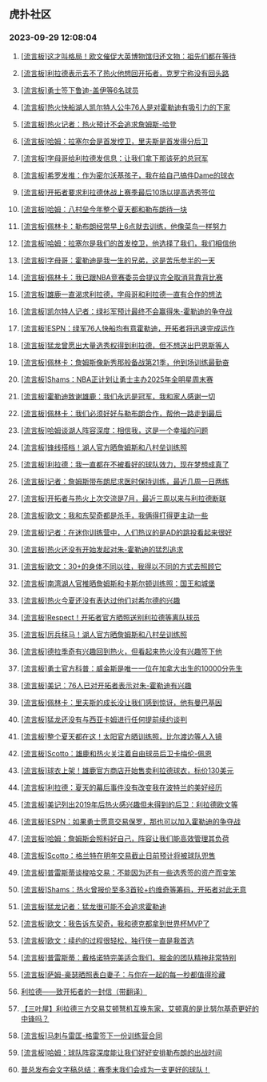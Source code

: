 ## 虎扑社区 
### 2023-09-29 12:08:04

1. [[流言板]这才叫格局！欧文催促大英博物馆归还文物：祖先们都在等待](https://bbs.hupu.com/62268803.html)

2. [[流言板]利拉德表示去不了热火他想回开拓者，克罗宁称没有回头路](https://bbs.hupu.com/62267998.html)

3. [[流言板]勇士签下鲁迪-盖伊等6名球员](https://bbs.hupu.com/62268074.html)

4. [[流言板]热火快船湖人凯尔特人公牛76人是对霍勒迪有吸引力的下家](https://bbs.hupu.com/62267752.html)

5. [[流言板]热火记者：热火预计不会追求詹姆斯-哈登](https://bbs.hupu.com/62267845.html)

6. [[流言板]哈姆：拉塞尔会是首发控卫，里夫斯是首发得分后卫](https://bbs.hupu.com/62267533.html)

7. [[流言板]字母哥给利拉德发信息：让我们拿下那该死的总冠军](https://bbs.hupu.com/62267762.html)

8. [[流言板]希罗发推：作为密尔沃基孩子，我在给自己搞件Dame的球衣](https://bbs.hupu.com/62267115.html)

9. [[流言板]开拓者要求利拉德休战上赛季最后10场以提高选秀签位](https://bbs.hupu.com/62267892.html)

10. [[流言板]哈姆：八村垒今年整个夏天都和勒布朗待一块](https://bbs.hupu.com/62267360.html)

11. [[流言板]佩林卡：勒布朗经常早上6点就去训练，他像菜鸟一样努力](https://bbs.hupu.com/62267505.html)

12. [[流言板]哈姆：拉塞尔是我们的首发控卫，他选择了我们，我们相信他](https://bbs.hupu.com/62268555.html)

13. [[流言板]字母哥：霍勒迪是我一生的兄弟，这是苦乐参半的一天](https://bbs.hupu.com/62267365.html)

14. [[流言板]佩林卡：我已跟NBA竞赛委员会提议完全取消背靠背比赛](https://bbs.hupu.com/62267253.html)

15. [[流言板]雄鹿一直渴求利拉德，字母哥和利拉德一直有合作的想法](https://bbs.hupu.com/62268394.html)

16. [[流言板]凯尔特人记者：绿衫军预计最终不会赢得朱-霍勒迪的争夺战](https://bbs.hupu.com/62267978.html)

17. [[流言板]ESPN：绿军76人快船均有意霍勒迪，开拓者将迅速完成运作](https://bbs.hupu.com/62266341.html)

18. [[流言板]猛龙曾愿出大量选秀权得到利拉德，但不想送出巴恩斯等人](https://bbs.hupu.com/62267540.html)

19. [[流言板]佩林卡：詹姆斯像新秀那般备战第21季，他到场训练最勤奋](https://bbs.hupu.com/62268248.html)

20. [[流言板]Shams：NBA正计划让勇士主办2025年全明星周末赛](https://bbs.hupu.com/62266277.html)

21. [[流言板]霍勒迪致谢雄鹿：我们永远是冠军，我和家人感谢一切](https://bbs.hupu.com/62266830.html)

22. [[流言板]佩林卡：我们必须好好与勒布朗合作，帮他一路走到最后](https://bbs.hupu.com/62267131.html)

23. [[流言板]哈姆谈湖人阵容深度：相信我，这是一个幸福的问题](https://bbs.hupu.com/62267631.html)

24. [[流言板]锋线搭档！湖人官方晒詹姆斯和八村垒训练照](https://bbs.hupu.com/62268479.html)

25. [[流言板]利拉德：我一直都在不被看好的球队效力，现在梦想成真了](https://bbs.hupu.com/62267321.html)

26. [[流言板]记者：詹姆斯带布朗尼求医时保持训练，最近几周一日两练](https://bbs.hupu.com/62266411.html)

27. [[流言板]开拓者与热火上次交流是7月，最近三周以来与利拉德断联](https://bbs.hupu.com/62267794.html)

28. [[流言板]欧文：我和东契奇都是杀手，我俩得打得更主动一些](https://bbs.hupu.com/62268294.html)

29. [[流言板]记者：在迷你训练营中，人们热议的是AD的跳投看起来很好](https://bbs.hupu.com/62266425.html)

30. [[流言板]热火还没有开始发起对朱-霍勒迪的猛烈追求](https://bbs.hupu.com/62267781.html)

31. [[流言板]欧文：30+的身体不同以往，我得以不同的方式去照顾它](https://bbs.hupu.com/62268213.html)

32. [[流言板]南湾湖人官推晒詹姆斯和卡斯尔顿训练照：国王和城堡](https://bbs.hupu.com/62267523.html)

33. [[流言板]热火今夏还没有表达过他们对希尔德的兴趣](https://bbs.hupu.com/62267816.html)

34. [[流言板]Respect！开拓者官方晒照送别利拉德等离队球员](https://bbs.hupu.com/62266935.html)

35. [[流言板]厉兵秣马！湖人官方晒詹姆斯和八村垒训练照](https://bbs.hupu.com/62266861.html)

36. [[流言板]德拉季奇有兴趣回到热火，但看起来热火没有兴趣签下他](https://bbs.hupu.com/62267886.html)

37. [[流言板]勇士官方科普：威金斯是唯一一位在加拿大出生的10000分先生](https://bbs.hupu.com/62266984.html)

38. [[流言板]美记：76人已对开拓者表示对朱-霍勒迪有兴趣](https://bbs.hupu.com/62265538.html)

39. [[流言板]佩林卡：里夫斯的成长没让我们感到惊讶，他有曼巴基因](https://bbs.hupu.com/62266981.html)

40. [[流言板]猛龙还没有与西亚卡姆进行任何提前续约谈判](https://bbs.hupu.com/62267588.html)

41. [[流言板]整个夏天都在这！太阳官方晒训练照，比尔渡边等人入镜](https://bbs.hupu.com/62268537.html)

42. [[流言板]Scotto：雄鹿和热火关注着自由球员后卫卡梅伦-佩恩](https://bbs.hupu.com/62265364.html)

43. [[流言板]球衣上架！雄鹿官方商店开始售卖利拉德球衣，标价130美元](https://bbs.hupu.com/62265361.html)

44. [[流言板]利拉德：夏天的幕后事件没有改变我在波特兰的美好经历](https://bbs.hupu.com/62267476.html)

45. [[流言板]美记列出2019年后热火感兴趣但未得到的后卫：利拉德欧文等](https://bbs.hupu.com/62265442.html)

46. [[流言板]ESPN：如果勇士愿意交易保罗，那也可以加入霍勒迪的争夺战](https://bbs.hupu.com/62264970.html)

47. [[流言板]哈姆：詹姆斯会照料好自己，阵容让我们能高效管理其负荷](https://bbs.hupu.com/62268896.html)

48. [[流言板]Scotto：格兰特在明年交易截止日前预计将被球队兜售](https://bbs.hupu.com/62264982.html)

49. [[流言板]普雷斯蒂谈梭哈交易：不能因为还有一些选秀签的资产而变笨](https://bbs.hupu.com/62267894.html)

50. [[流言板]Shams：热火曾报价至多3首轮+约维奇等筹码，开拓者对此无意](https://bbs.hupu.com/62264475.html)

51. [[流言板]猛龙记者：猛龙很可能不会追求霍勒迪](https://bbs.hupu.com/62267568.html)

52. [[流言板]欧文：我告诉东契奇，我和德克都拿到世界杯MVP了](https://bbs.hupu.com/62266914.html)

53. [[流言板]欧文：续约的过程很轻松，独行侠一直是我首选](https://bbs.hupu.com/62266868.html)

54. [[流言板]普雷斯蒂：戴格诺特完美适合我们，掘金的团队精神非常特别](https://bbs.hupu.com/62267179.html)

55. [[流言板]萨姆-豪瑟晒照表白妻子：与你在一起的每一秒都值得珍藏](https://bbs.hupu.com/62267824.html)

56. [利拉德——致开拓者的一封信（带翻译）](https://bbs.hupu.com/62267773.html)

57. [【三叶屋】利拉德三方交易艾顿弩机互换东家，艾顿真的是比努尔基奇更好的中锋吗？](https://bbs.hupu.com/62268163.html)

58. [[流言板]马刺与雷匡-格雷签下一份训练营合同](https://bbs.hupu.com/62267660.html)

59. [[流言板]哈姆：球队阵容深度能让我们好好安排勒布朗的出战时间](https://bbs.hupu.com/62267075.html)

60. [普总发布会文字稿总结：赛季末我们会成为一支更好的球队！](https://bbs.hupu.com/62267699.html)

